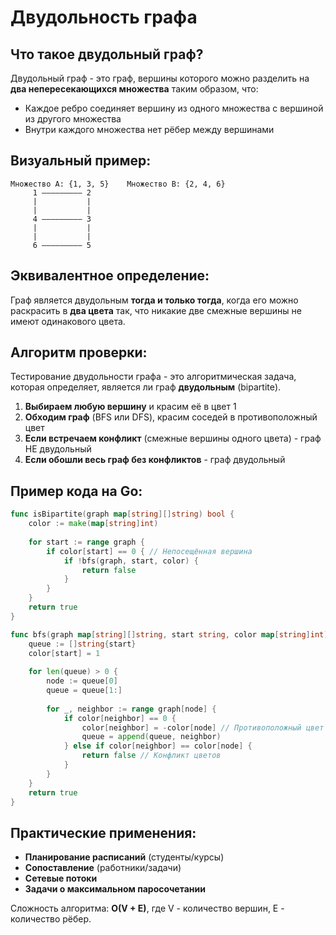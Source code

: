 # Двудольность графа

## Что такое двудольный граф?

Двудольный граф - это граф, вершины которого можно разделить на **два непересекающихся множества** таким образом, что:
- Каждое ребро соединяет вершину из одного множества с вершиной из другого множества
- Внутри каждого множества нет рёбер между вершинами

## Визуальный пример:

```
Множество A: {1, 3, 5}    Множество B: {2, 4, 6}
     1 ————————— 2
     |           |
     |           |
     4 ————————— 3
     |           |
     |           |
     6 ————————— 5
```

## Эквивалентное определение:

Граф является двудольным **тогда и только тогда**, когда его можно раскрасить в **два цвета** так, что никакие две смежные вершины не имеют одинакового цвета.

## Алгоритм проверки:

Тестирование двудольности графа - это алгоритмическая задача, которая определяет, является ли граф **двудольным** (bipartite).

1. **Выбираем любую вершину** и красим её в цвет 1
2. **Обходим граф** (BFS или DFS), красим соседей в противоположный цвет
3. **Если встречаем конфликт** (смежные вершины одного цвета) - граф НЕ двудольный
4. **Если обошли весь граф без конфликтов** - граф двудольный

## Пример кода на Go:

```go
func isBipartite(graph map[string][]string) bool {
    color := make(map[string]int)
    
    for start := range graph {
        if color[start] == 0 { // Непосещённая вершина
            if !bfs(graph, start, color) {
                return false
            }
        }
    }
    return true
}

func bfs(graph map[string][]string, start string, color map[string]int) bool {
    queue := []string{start}
    color[start] = 1
    
    for len(queue) > 0 {
        node := queue[0]
        queue = queue[1:]
        
        for _, neighbor := range graph[node] {
            if color[neighbor] == 0 {
                color[neighbor] = -color[node] // Противоположный цвет
                queue = append(queue, neighbor)
            } else if color[neighbor] == color[node] {
                return false // Конфликт цветов
            }
        }
    }
    return true
}
```

## Практические применения:

- **Планирование расписаний** (студенты/курсы)
- **Сопоставление** (работники/задачи)
- **Сетевые потоки**
- **Задачи о максимальном паросочетании**

Сложность алгоритма: **O(V + E)**, где V - количество вершин, E - количество рёбер.
